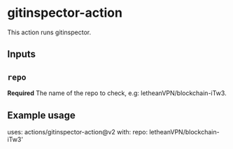 # gitinspector-action

This action runs gitinspector.

## Inputs

## `repo`

**Required** The name of the repo to check, e.g: letheanVPN/blockchain-iTw3.


## Example usage

uses: actions/gitinspector-action@v2
with:
repo: letheanVPN/blockchain-iTw3'
